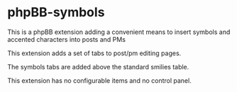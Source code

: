 # phpBB-symbols
This is a phpBB extension adding a convenient means to insert symbols and accented characters into posts and PMs

This extension adds a set of tabs to post/pm editing pages.

The symbols tabs are added above the standard smilies table.

This extension has no configurable items and no control panel.
